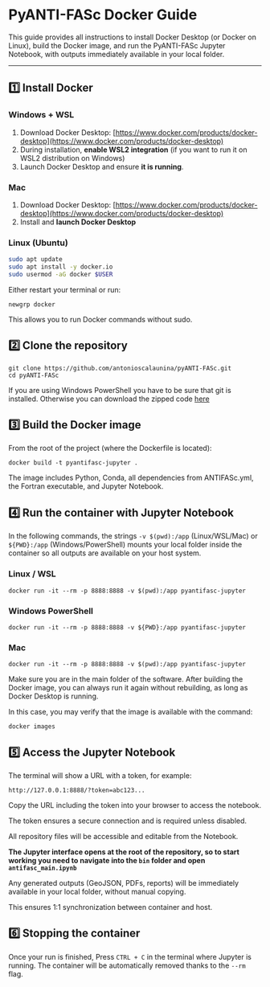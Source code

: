 # PyANTI-FASc Docker Guide

This guide provides all instructions to install Docker Desktop (or Docker on Linux), build the Docker image, and run the PyANTI-FASc Jupyter Notebook, with outputs immediately available in your local folder.

---

## 1️⃣ Install Docker

### Windows + WSL
1. Download Docker Desktop: [https://www.docker.com/products/docker-desktop](https://www.docker.com/products/docker-desktop)  
2. During installation, **enable WSL2 integration** (if you want to run it on WSL2 distribution on Windows) 
3. Launch Docker Desktop and ensure **it is running**.

### Mac
1. Download Docker Desktop: [https://www.docker.com/products/docker-desktop](https://www.docker.com/products/docker-desktop)  
2. Install and **launch Docker Desktop**

### Linux (Ubuntu)
```bash
sudo apt update
sudo apt install -y docker.io
sudo usermod -aG docker $USER
```
Either restart your terminal or run:
```
newgrp docker
```
This allows you to run Docker commands without sudo.


## 2️⃣ Clone the repository
```
git clone https://github.com/antonioscalaunina/pyANTI-FASc.git
cd pyANTI-FASc
```
If you are using Windows PowerShell you have to be sure that git is installed. Otherwise you can download the zipped code [here](https://github.com/antonioscalaunina/pyANTI-FASc/archive/refs/heads/main.zip)

## 3️⃣ Build the Docker image

From the root of the project (where the Dockerfile is located):
```
docker build -t pyantifasc-jupyter .
```

The image includes Python, Conda, all dependencies from ANTIFASc.yml, the Fortran executable, and Jupyter Notebook.

## 4️⃣ Run the container with Jupyter Notebook
In the following commands, the strings ```-v $(pwd):/app``` (Linux/WSL/Mac) or ```${PWD}:/app``` (Windows/PowerShell) mounts your local folder inside the container so all outputs are available on your host system.

### Linux / WSL
```
docker run -it --rm -p 8888:8888 -v $(pwd):/app pyantifasc-jupyter
```

### Windows PowerShell
```
docker run -it --rm -p 8888:8888 -v ${PWD}:/app pyantifasc-jupyter
```

### Mac
```
docker run -it --rm -p 8888:8888 -v $(pwd):/app pyantifasc-jupyter
```

Make sure you are in the main folder of the software. After building the Docker image, you can always run it again without rebuilding, as long as Docker Desktop is running.

In this case, you may verify that the image is available with the command:

```
docker images
```

## 5️⃣ Access the Jupyter Notebook
The terminal will show a URL with a token, for example:

```
http://127.0.0.1:8888/?token=abc123...
```

Copy the URL including the token into your browser to access the notebook.

The token ensures a secure connection and is required unless disabled.

All repository files will be accessible and editable from the Notebook. 

**The Jupyter interface opens at the root of the repository, so to start working you need to navigate into the `bin` folder and open `antifasc_main.ipynb`**

Any generated outputs (GeoJSON, PDFs, reports) will be immediately available in your local folder, without manual copying.

This ensures 1:1 synchronization between container and host.

## 6️⃣  Stopping the container

Once your run is finished, Press ```CTRL + C``` in the terminal where Jupyter is running.
The container will be automatically removed thanks to the ```--rm``` flag.

